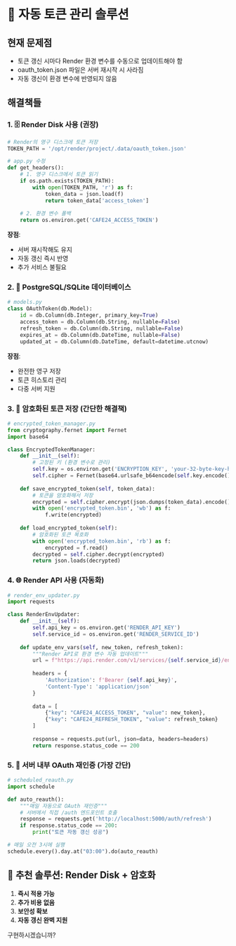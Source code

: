 # 🔄 자동 토큰 관리 솔루션

## 현재 문제점
- 토큰 갱신 시마다 Render 환경 변수를 수동으로 업데이트해야 함
- oauth_token.json 파일은 서버 재시작 시 사라짐
- 자동 갱신이 환경 변수에 반영되지 않음

## 해결책들

### 1. 🗄️ **Render Disk 사용 (권장)**
```python
# Render의 영구 디스크에 토큰 저장
TOKEN_PATH = '/opt/render/project/.data/oauth_token.json'

# app.py 수정
def get_headers():
    # 1. 영구 디스크에서 토큰 읽기
    if os.path.exists(TOKEN_PATH):
        with open(TOKEN_PATH, 'r') as f:
            token_data = json.load(f)
            return token_data['access_token']
    
    # 2. 환경 변수 폴백
    return os.environ.get('CAFE24_ACCESS_TOKEN')
```

**장점**: 
- 서버 재시작해도 유지
- 자동 갱신 즉시 반영
- 추가 서비스 불필요

### 2. 🔐 **PostgreSQL/SQLite 데이터베이스**
```python
# models.py
class OAuthToken(db.Model):
    id = db.Column(db.Integer, primary_key=True)
    access_token = db.Column(db.String, nullable=False)
    refresh_token = db.Column(db.String, nullable=False)
    expires_at = db.Column(db.DateTime, nullable=False)
    updated_at = db.Column(db.DateTime, default=datetime.utcnow)
```

**장점**: 
- 완전한 영구 저장
- 토큰 히스토리 관리
- 다중 서버 지원

### 3. 🔑 **암호화된 토큰 저장 (간단한 해결책)**
```python
# encrypted_token_manager.py
from cryptography.fernet import Fernet
import base64

class EncryptedTokenManager:
    def __init__(self):
        # 고정된 키 (환경 변수로 관리)
        self.key = os.environ.get('ENCRYPTION_KEY', 'your-32-byte-key-here')
        self.cipher = Fernet(base64.urlsafe_b64encode(self.key.encode()[:32]))
    
    def save_encrypted_token(self, token_data):
        # 토큰을 암호화해서 저장
        encrypted = self.cipher.encrypt(json.dumps(token_data).encode())
        with open('encrypted_token.bin', 'wb') as f:
            f.write(encrypted)
    
    def load_encrypted_token(self):
        # 암호화된 토큰 복호화
        with open('encrypted_token.bin', 'rb') as f:
            encrypted = f.read()
        decrypted = self.cipher.decrypt(encrypted)
        return json.loads(decrypted)
```

### 4. 🌐 **Render API 사용 (자동화)**
```python
# render_env_updater.py
import requests

class RenderEnvUpdater:
    def __init__(self):
        self.api_key = os.environ.get('RENDER_API_KEY')
        self.service_id = os.environ.get('RENDER_SERVICE_ID')
        
    def update_env_vars(self, new_token, refresh_token):
        """Render API로 환경 변수 자동 업데이트"""
        url = f"https://api.render.com/v1/services/{self.service_id}/env-vars"
        
        headers = {
            'Authorization': f'Bearer {self.api_key}',
            'Content-Type': 'application/json'
        }
        
        data = [
            {"key": "CAFE24_ACCESS_TOKEN", "value": new_token},
            {"key": "CAFE24_REFRESH_TOKEN", "value": refresh_token}
        ]
        
        response = requests.put(url, json=data, headers=headers)
        return response.status_code == 200
```

### 5. 🔄 **서버 내부 OAuth 재인증 (가장 간단)**
```python
# scheduled_reauth.py
import schedule

def auto_reauth():
    """매일 자동으로 OAuth 재인증"""
    # 서버에서 직접 /auth 엔드포인트 호출
    response = requests.get('http://localhost:5000/auth/refresh')
    if response.status_code == 200:
        print("토큰 자동 갱신 성공")

# 매일 오전 3시에 실행
schedule.every().day.at("03:00").do(auto_reauth)
```

## 🎯 추천 솔루션: Render Disk + 암호화

1. **즉시 적용 가능**
2. **추가 비용 없음**
3. **보안성 확보**
4. **자동 갱신 완벽 지원**

구현하시겠습니까?